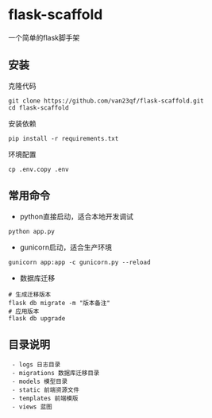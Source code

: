 # flask-scaffold
一个简单的flask脚手架

## 安装

克隆代码

```
git clone https://github.com/van23qf/flask-scaffold.git
cd flask-scaffold
```

安装依赖

```
pip install -r requirements.txt
```

环境配置

```
cp .env.copy .env
```

## 常用命令

 - python直接启动，适合本地开发调试

```
python app.py
```

 - gunicorn启动，适合生产环境

```
gunicorn app:app -c gunicorn.py --reload
```

 - 数据库迁移

```
# 生成迁移版本
flask db migrate -m "版本备注"
# 应用版本
flask db upgrade
```

## 目录说明

```
 - logs 日志目录
 - migrations 数据库迁移目录
 - models 模型目录
 - static 前端资源文件
 - templates 前端模版
 - views 蓝图
```
